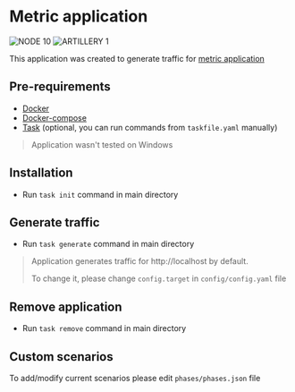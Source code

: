 # Metric application
![NODE 10](https://img.shields.io/badge/NODE-10-green)
![ARTILLERY 1](https://img.shields.io/badge/ARTILLERY-1-green)

This application was created to generate traffic for [metric application](https://github.com/TheGeniesis/metric_blog/tree/master/public)

## Pre-requirements
- [Docker](https://www.docker.com/)
- [Docker-compose](https://docs.docker.com/compose/)
- [Task](https://taskfile.dev) (optional, you can run commands from `taskfile.yaml` manually)

> Application wasn't tested on Windows

## Installation
- Run `task init` command in main directory

## Generate traffic
- Run `task generate` command in main directory
> Application generates traffic for http://localhost by default.
> 
>To change it, please change `config.target` in `config/config.yaml` file 

## Remove application
- Run `task remove` command in main directory

## Custom scenarios
To add/modify current scenarios please edit `phases/phases.json` file 
